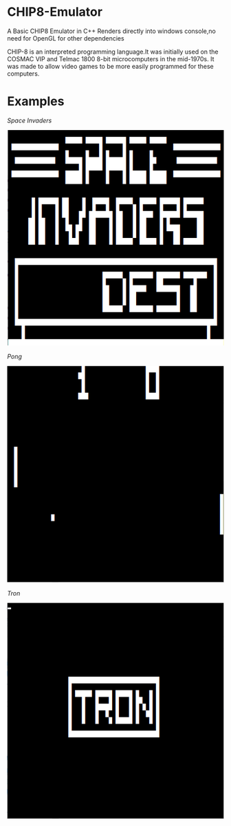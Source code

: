 # CHIP8-Emulator
A Basic CHIP8 Emulator in C++
Renders directly into windows console,no need for OpenGL for other dependencies

CHIP-8 is an interpreted programming language.It was initially used on the COSMAC VIP and Telmac 1800 8-bit microcomputers in the mid-1970s.
It was made to allow video games to be more easily programmed for these computers.

# Examples

*Space Invaders*

![Space Invaders](https://github.com/gkan30/CHIP8-Emulator/blob/master/Screenshots/Invaders.PNG "Space Invaders")

*Pong*

![Pong](https://github.com/gkan30/CHIP8-Emulator/blob/master/Screenshots/Pong.png "Pong")

*Tron*

![Tron](https://github.com/gkan30/CHIP8-Emulator/blob/master/Screenshots/TRON.PNG "Tron")


